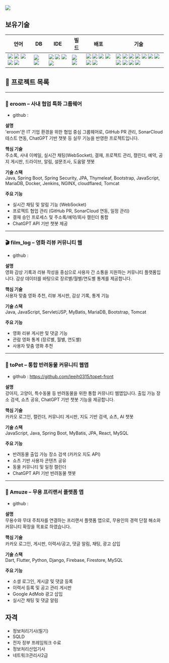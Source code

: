 <img src="https://capsule-render.vercel.app/api?type=venom&color=timeAuto&height=300&section=header&text=안녕하세요%20전홍식입니다&fontSize=50" />

## 보유기술
| 언어                                                                                                                                                                                                                                                                                                                                                                                                                                                                                                                                                        | DB                                                                                                                                                                                                                                   | IDE                                                                                                                                                                                                                                                                                                                                                                                                                                                                             | 빌드                                                                                                                                                                                                                     | 배포                                                                                                                                                                                                                                                                                                                                                                                                                                                                                                                                                                                                                                                            | 기술                                                                                                                                                                                                                                                                                                                                                                                                                                                                                                                                                                                                                                                                                                                                                                                                                                                                                                                                                                                                                                                                                                                                                                   |
| --------------------------------------------------------------------------------------------------------------------------------------------------------------------------------------------------------------------------------------------------------------------------------------------------------------------------------------------------------------------------------------------------------------------------------------------------------------------------------------------------------------------------------------------------------- | ------------------------------------------------------------------------------------------------------------------------------------------------------------------------------------------------------------------------------------ | ------------------------------------------------------------------------------------------------------------------------------------------------------------------------------------------------------------------------------------------------------------------------------------------------------------------------------------------------------------------------------------------------------------------------------------------------------------------------------- | ---------------------------------------------------------------------------------------------------------------------------------------------------------------------------------------------------------------------- | ------------------------------------------------------------------------------------------------------------------------------------------------------------------------------------------------------------------------------------------------------------------------------------------------------------------------------------------------------------------------------------------------------------------------------------------------------------------------------------------------------------------------------------------------------------------------------------------------------------------------------------------------------------- | -------------------------------------------------------------------------------------------------------------------------------------------------------------------------------------------------------------------------------------------------------------------------------------------------------------------------------------------------------------------------------------------------------------------------------------------------------------------------------------------------------------------------------------------------------------------------------------------------------------------------------------------------------------------------------------------------------------------------------------------------------------------------------------------------------------------------------------------------------------------------------------------------------------------------------------------------------------------------------------------------------------------------------------------------------------------------------------------------------------------------------------------------------------------- |
| <img src="https://img.shields.io/badge/Java-%23ED8B00.svg?style=flat-square&logo=openjdk&logoColor=white"> <img src="https://img.shields.io/badge/JavaScript-%23323330.svg?style=flat-square&logo=javascript&logoColor=%23F7DF1E"> <img src="https://img.shields.io/badge/HTML5-%23E34F26.svg?style=flat-square&logo=html5&logoColor=white"> <img src="https://img.shields.io/badge/CSS3-%231572B6.svg?style=flat-square&logo=css3&logoColor=white"> <img src="https://img.shields.io/badge/Dart-0175C2.svg?style=flat-square&logo=dart&logoColor=white"> | <img src="https://img.shields.io/badge/MariaDB-003545.svg?style=flat-square&logo=mariadb&logoColor=white"> <img src="https://img.shields.io/badge/Cloud%20Firestore-FFCA28.svg?style=flat-square&logo=google-cloud&logoColor=black"> | <img src="https://img.shields.io/badge/Eclipse-FE7A16.svg?style=flat-square&logo=Eclipse&logoColor=white"> <img src="https://img.shields.io/badge/Spring%20Tools%204-6DB33F.svg?style=flat-square&logo=spring&logoColor=white"> <img src="https://img.shields.io/badge/VSCode-007ACC.svg?style=flat-square&logo=visual-studio-code&logoColor=white"> <img src="https://img.shields.io/badge/Android%20Studio-3DDC84.svg?style=flat-square&logo=android-studio&logoColor=white"> | <img src="https://img.shields.io/badge/Gradle-02303A.svg?style=flat-square&logo=gradle&logoColor=white"> <img src="https://img.shields.io/badge/Maven-C71A36.svg?style=flat-square&logo=apache-maven&logoColor=white"> | <img src="https://img.shields.io/badge/Tomcat-F8DC75.svg?style=flat-square&logo=apache-tomcat&logoColor=black"> <img src="https://img.shields.io/badge/Linux-FCC624.svg?style=flat-square&logo=linux&logoColor=black"> <img src="https://img.shields.io/badge/AWS-232F3E.svg?style=flat-square&logo=amazon-aws&logoColor=white"> <img src="https://img.shields.io/badge/Docker-2496ED.svg?style=flat-square&logo=docker&logoColor=white"> <img src="https://img.shields.io/badge/Jenkins-D24939.svg?style=flat-square&logo=jenkins&logoColor=white"> <img src="https://img.shields.io/badge/GitHub-181717.svg?style=flat-square&logo=github&logoColor=white"> | <img src="https://img.shields.io/badge/Spring%20Boot-6DB33F.svg?style=flat-square&logo=springboot&logoColor=white"> <img src="https://img.shields.io/badge/Spring%20Framework-6DB33F.svg?style=flat-square&logo=spring&logoColor=white"> <img src="https://img.shields.io/badge/Spring%20Security-6DB33F.svg?style=flat-square&logo=springsecurity&logoColor=white"> <img src="https://img.shields.io/badge/MyBatis-181717.svg?style=flat-square&logo=mybatis&logoColor=white"> <img src="https://img.shields.io/badge/JSP-3776AB.svg?style=flat-square"> <img src="https://img.shields.io/badge/Thymeleaf-005F0F.svg?style=flat-square"> <img src="https://img.shields.io/badge/Bootstrap-7952B3.svg?style=flat-square&logo=bootstrap&logoColor=white"> <img src="https://img.shields.io/badge/jQuery-0769AD.svg?style=flat-square&logo=jquery&logoColor=white"> <img src="https://img.shields.io/badge/JSON-000000.svg?style=flat-square&logo=json&logoColor=white"> <img src="https://img.shields.io/badge/REST%20API-00A99D.svg?style=flat-square"> <img src="https://img.shields.io/badge/Firebase-FFCA28.svg?style=flat-square&logo=firebase&logoColor=black"> |


## 📁 프로젝트 목록

---

### 🏢 eroom – 사내 협업 특화 그룹웨어

- github : 

**설명**  
'eroom'은 IT 기업 환경을 위한 협업 중심 그룹웨어로, GitHub PR 관리, SonarCloud 테스트 연동, ChatGPT 기반 챗봇 등 실무 기능을 반영한 프로젝트입니다.

**핵심 기술**  
주소록, 사내 이메일, 실시간 채팅(WebSocket), 결재, 프로젝트 관리, 캘린더, 예약, 공지 게시판, 드라이브, 알림, 설문조사, 도움말 챗봇

**기술 스택**  
Java, Spring Boot, Spring Security, JPA, Thymeleaf, Bootstrap, JavaScript, MariaDB, Docker, Jenkins, NGINX, cloudflared, Tomcat

**주요 기능**
- 실시간 채팅 및 알림 기능 (WebSocket)
- 프로젝트 협업 관리 (GitHub PR, SonarCloud 연동, 일정 관리)
- 결재 승인 프로세스 및 주소록/예약/회사 캘린더 통합
- ChatGPT API 기반 챗봇 제공

---

### 🎬 film_log – 영화 리뷰 커뮤니티 웹

- github : 

**설명**  
영화 감상 기록과 리뷰 작성을 중심으로 사용자 간 소통을 지원하는 커뮤니티 플랫폼입니다. 감상 데이터를 바탕으로 장르별/월별/연도별 통계를 제공합니다.

**핵심 기술**  
사용자 맞춤 영화 추천, 리뷰 게시판, 감상 기록, 통계 기능

**기술 스택**  
Java, JavaScript, Servlet/JSP, MyBatis, MariaDB, Bootstrap, Tomcat

**주요 기능**
- 영화 리뷰 게시판 및 댓글 기능
- 관람 영화 통계 (장르별, 월별, 연도별)
- 사용자 맞춤 영화 추천

---

### 🐾 toPet – 통합 반려동물 커뮤니티 웹앱

- github : https://github.com/leejh0315/topet-front

**설명**  
강아지, 고양이, 특수동물 등 반려동물을 위한 통합 커뮤니티 웹앱입니다. 출입 가능 장소 검색, 쇼츠 공유, ChatGPT 기반 챗봇 기능을 제공합니다.

**핵심 기술**  
카카오 로그인, 캘린더, 커뮤니티 게시판, 지도 기반 검색, 쇼츠, AI 챗봇

**기술 스택**  
JavaScript, Java, Spring Boot, MyBatis, JPA, React, MySQL

**주요 기능**
- 반려동물 출입 가능 장소 검색 (카카오 지도 API)
- 쇼츠 기반 사용자 콘텐츠 공유
- 동물 커뮤니티 및 일정 캘린더
- ChatGPT API 기반 반려동물 챗봇

---

### 💃 Amuze – 무용 프리랜서 플랫폼 앱

- github : 

**설명**  
무용수와 무대 주최자를 연결하는 프리랜서 플랫폼 앱으로, 무용인의 경력 단절 해소와 커뮤니티 확장을 목표로 하였습니다.

**핵심 기술**  
카카오 로그인, 게시판, 이력서/공고, 댓글 알림, 채팅, 광고 삽입

**기술 스택**  
Dart, Flutter, Python, Django, Firebase, Firestore, MySQL

**주요 기능**
- 소셜 로그인, 게시글 및 댓글 등록
- 이력서 등록 및 공고 관리 게시판
- Google AdMob 광고 삽입
- 실시간 채팅 및 댓글 알림



## 자격
* 정보처리기사(필기)
* SQLD
* 전자 정부 프레임워크 수료
* 정보처리산업기사
* 네트워크관리사2급


